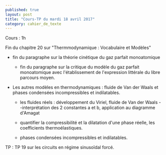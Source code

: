 ```yaml
---
published: true
layout: post
title: "Cours-TP du mardi 18 avril 2017"
category: cahier_de_texte
---
```

Cours : 1h

Fin du chapitre 20 sur "Thermmodynamique : Vocabulaire et Modèles"

- fin du paragraphe sur la théorie cinétique du gaz parfait monoatomique

  - fin du paragraphe sur la critique du modèle du gaz parfait monoatomique avec l'établissement de l'expression littérale du libre parcours moyen.

- Les autres modèles en thermodynamiques : fluide de Van der Waals et phases condensées incompressibles et indilatables.

  - les fluides réels : développement du Viriel, fluide de Van der Waals --interprétation des 2 constantes a et b, application au diagramme d'Amagat

  - quantifier la compressibilité et la dilatation d'une phase réelle, les coefficients thermoélastiques.

  - phases condensées incompressibles et indilatables.

TP : TP 19 sur les circuits en régime sinusoïdal forcé.

